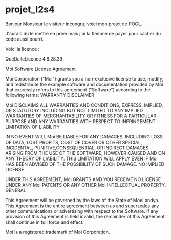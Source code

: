 # projet_l2s4

Bonjour Monsieur le visiteur incongru, voici mon projet de POGL.

J'aurais dû le mettre en privé mais j'ai la flemme de payer pour cacher du code aussi pourri.

Voici la licence :

QueDalleLicence 4.8.28.39

Moi Software License Agreement

Moi Corporation ("Moi") grants you a non-exclusive license to use, modify, and redistribute the example software and documentation provided by Moi that expressly refers to this agreement ("Software") according to the following terms:
WARRANTY DISCLAIMER

Moi DISCLAIMS ALL WARRANTIES AND CONDITIONS, EXPRESS, IMPLIED, OR STATUTORY INCLUDING BUT NOT LIMITED TO ANY IMPLIED WARRANTIES OF MERCHANTABILITY OR FITNESS FOR A PARTICULAR PURPOSE AND ANY WARRANTIES WITH RESPECT TO INFRINGEMENT.
LIMITATION OF LIABILITY

IN NO EVENT WILL Moi BE LIABLE FOR ANY DAMAGES, INCLUDING LOSS OF DATA, LOST PROFITS, COST OF COVER OR OTHER SPECIAL, INCIDENTAL, PUNITIVE,CONSEQUENTIAL, OR INDIRECT DAMAGES ARISING FROM THE USE OF THE SOFTWARE, HOWEVER CAUSED AND ON ANY THEORY OF LIABILITY. THIS LIMITATION WILL APPLY EVEN IF Moi HAS BEEN ADVISED OF THE POSSIBILITY OF SUCH DAMAGE.
NO IMPLIED LICENSE

UNDER THIS AGREEMENT, Moi GRANTS AND YOU RECEIVE NO LICENSE UNDER ANY Moi PATENTS OR ANY OTHER Moi INTELLECTUAL PROPERTY.
GENERAL

This Agreement will be governed by the laws of the State of MoeLandya. This Agreement is the entire agreement between us and supersedes any other communications or advertising with respect to the Software. If any provision of this Agreement is held invalid, the remainder of this Agreement shall continue in full force and effect.

Moi is a registered trademark of Moi Corporation.
